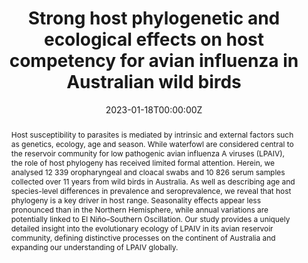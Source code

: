 ---
title: "Strong host phylogenetic and ecological effects on host competency for avian influenza in Australian wild birds"
authors:
- Wille, Michelle  
- admin
- Roshier, David
- Ferenczi, Marta  
- Hoye, Bethany J.
- Leen, Trent
- Warner, Simone
- Fouchier, Ron A. M.
- Hurt, Aeron C.
- Holmes, Edward C.
- Klaassen, Marcel
author_notes: ""
date: "2023-01-18T00:00:00Z"
doi: https://doi.org/10.1098/rspb.2022.2237

# Publication type.
# Legend: 0 = Uncategorized; 1 = Conference paper; 2 = Journal article;
# 3 = Preprint / Working Paper; 4 = Report; 5 = Book; 6 = Book section;
# 7 = Thesis; 8 = Patent
publication_types: ["2"]

# Publication name and optional abbreviated publication name.
publication: "*Proceedings of the Royal Society B*"
publication_short: ""

abstract: Host susceptibility to parasites is mediated by intrinsic and external factors such as genetics, ecology, age and season. While waterfowl are considered central to the reservoir community for low pathogenic avian influenza A viruses (LPAIV), the role of host phylogeny has received limited formal attention. Herein, we analysed 12 339 oropharyngeal and cloacal swabs and 10 826 serum samples collected over 11 years from wild birds in Australia. As well as describing age and species-level differences in prevalence and seroprevalence, we reveal that host phylogeny is a key driver in host range. Seasonality effects appear less pronounced than in the Northern Hemisphere, while annual variations are potentially linked to El Niño–Southern Oscillation. Our study provides a uniquely detailed insight into the evolutionary ecology of LPAIV in its avian reservoir community, defining distinctive processes on the continent of Australia and expanding our understanding of LPAIV globally.

# Summary. An optional shortened abstract.
summary:

tags:
- Avian influenza virus
- Host-pathogen interactions
- Australia
- Zoonotic diseases
featured: false

links:
- name: "Link"
  url: https://royalsocietypublishing.org/doi/epdf/10.1098/rspb.2022.2237
url_pdf: ""
url_code: ''
url_dataset: ''
url_poster: ''
url_project: ''
url_slides: ''
url_source: ''
url_video: ''

# Featured image
# To use, add an image named `featured.jpg/png` to your page's folder. 
image:
  caption: ''
  focal_point: ""
  preview_only: false

# Associated Projects (optional).
#   Associate this publication with one or more of your projects.
#   Simply enter your project's folder or file name without extension.
#   E.g. `internal-project` references `content/project/internal-project/index.md`.
#   Otherwise, set `projects: []`.
projects: []

# Slides (optional).
#   Associate this publication with Markdown slides.
#   Simply enter your slide deck's filename without extension.
#   E.g. `slides: "example"` references `content/slides/example/index.md`.
#   Otherwise, set `slides: ""`.
slides: ""
---